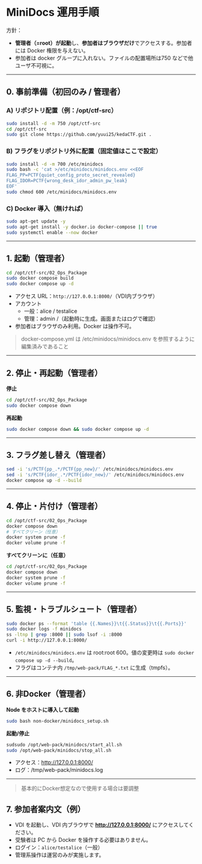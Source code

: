 # MiniDocs 運用手順

方針：
- **管理者（=root）が起動**し、**参加者はブラウザだけ**でアクセスする。参加者には Docker 権限を与えない。
- 参加者は docker グループに入れない。ファイルの配置場所は750 などで他ユーザ不可視に。

---

## 0. 事前準備（初回のみ / 管理者）

### A) リポジトリ配置（例：/opt/ctf-src）
```bash
sudo install -d -m 750 /opt/ctf-src
cd /opt/ctf-src
sudo git clone https://github.com/yuui25/kedaCTF.git .
```

### B) フラグをリポジトリ外に配置（固定値はここで設定）
```bash
sudo install -d -m 700 /etc/minidocs
sudo bash -c 'cat >/etc/minidocs/minidocs.env <<EOF
FLAG_PP=PCTF{quiet_config_proto_secret_revealed}
FLAG_IDOR=PCTF{wrong_desk_idor_admin_pw_leak}
EOF'
sudo chmod 600 /etc/minidocs/minidocs.env
```

### C) Docker 導入（無ければ）
```bash
sudo apt-get update -y
sudo apt-get install -y docker.io docker-compose || true
sudo systemctl enable --now docker
```

---

## 1. 起動（管理者）

```bash
cd /opt/ctf-src/02_Ops_Package
sudo docker compose build
sudo docker compose up -d
```

- アクセス URL：`http://127.0.0.1:8000/`（VDI内ブラウザ）
- アカウント
    - 一般：alice / testalice
    - 管理：admin /（起動時に生成。画面またはログで確認）
- 参加者はブラウザのみ利用。Docker は操作不可。
> docker-compose.yml は /etc/minidocs/minidocs.env を参照するように編集済みであること

---

## 2. 停止・再起動（管理者）
**停止**
```bash
cd /opt/ctf-src/02_Ops_Package
sudo docker compose down
```
**再起動**
```bash
sudo docker compose down && sudo docker compose up -d
```

---

## 3. フラグ差し替え（管理者）
```bash
sed -i 's/PCTF{pp_.*/PCTF{pp_new}/' /etc/minidocs/minidocs.env
sed -i 's/PCTF{idor_.*/PCTF{idor_new}/' /etc/minidocs/minidocs.env
docker compose up -d --build
```

---

## 4. 停止・片付け（管理者）
```bash
cd /opt/ctf-src/02_Ops_Package
docker compose down
# すべてクリーン（任意）
docker system prune -f
docker volume prune -f
```
**すべてクリーンに（任意）**
```bash
cd /opt/ctf-src/02_Ops_Package
docker compose down
docker system prune -f
docker volume prune -f
```

---

## 5. 監視・トラブルシュート（管理者）

```bash
sudo docker ps --format 'table {{.Names}}\t{{.Status}}\t{{.Ports}}'
sudo docker logs -f minidocs
ss -ltnp | grep :8000 || sudo lsof -i :8000
curl -i http://127.0.0.1:8000/
```

- `/etc/minidocs/minidocs.env` は root:root 600。値の変更時は `sudo docker compose up -d --build`。
- フラグはコンテナ内 `/tmp/web-pack/FLAG_*.txt` に生成（tmpfs）。
---

## 6. 非Docker（管理者）
**Node をホストに導入して起動**
```bash
sudo bash non-docker/minidocs_setup.sh
```
**起動/停止**
```bash
sudsudo /opt/web-pack/minidocs/start_all.sh
sudo /opt/web-pack/minidocs/stop_all.sh
```
- アクセス：http://127.0.0.1:8000/
- ログ：/tmp/web-pack/minidocs.log
---
>基本的にDocker想定なので使用する場合は要調整


## 7. 参加者案内文（例）

- VDI を起動し、VDI 内ブラウザで **http://127.0.0.1:8000/** にアクセスしてください。
- 受験者は PC から Docker を操作する必要はありません。
- ログイン：`alice/testalice`（一般）
- 管理系操作は運営のみが実施します。
